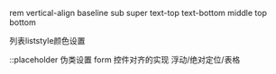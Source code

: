 rem
vertical-align
    baseline sub super text-top text-bottom middle <length> <percentage> 
    top bottom

列表liststyle颜色设置

::placeholder 伪类设置
form 控件对齐的实现  浮动/绝对定位/表格